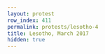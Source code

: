 ```yaml
---
layout: protest
row_index: 411
permalink: protests/lesotho-4
title: Lesotho, March 2017
hidden: true
---
```

